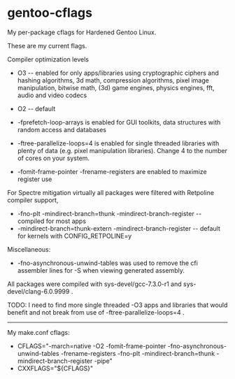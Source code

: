 # gentoo-cflags

My per-package cflags for Hardened Gentoo Linux.

These are my current flags.

Compiler optimization levels
* O3 -- enabled for only apps/libraries using cryptographic ciphers and hashing algorithms, 3d math, compression algorithms, pixel image manipulation, bitwise math, (3d) game engines, physics engines, fft, audio and video codecs
* O2 -- default

* -fprefetch-loop-arrays is enabled for GUI toolkits, data structures with random access and databases
* -ftree-parallelize-loops=4 is enabled for single threaded libraries with plenty of data (e.g. pixel manipulation libraries).  Change 4 to the number of cores on your system.
* -fomit-frame-pointer -frename-registers are enabled to maximize register use

For Spectre mitigation virtually all packages were filtered with Retpoline compiler support,
* -fno-plt -mindirect-branch=thunk -mindirect-branch-register -- compiled for most apps
* -mindirect-branch=thunk-extern -mindirect-branch-register -- default for kernels with CONFIG_RETPOLINE=y

Miscellaneous:
* -fno-asynchronous-unwind-tables was used to remove the cfi assembler lines for -S when viewing generated assembly.

All packages were compiled with sys-devel/gcc-7.3.0-r1 and sys-devel/clang-6.0.9999 .

TODO:
I need to find more single threaded -O3 apps and libraries that would benefit and not break from use of -ftree-parallelize-loops=4 .

----

My make.conf cflags:

* CFLAGS="-march=native -O2 -fomit-frame-pointer -fno-asynchronous-unwind-tables -frename-registers -fno-plt -mindirect-branch=thunk -mindirect-branch-register -pipe"
* CXXFLAGS="${CFLAGS}"

